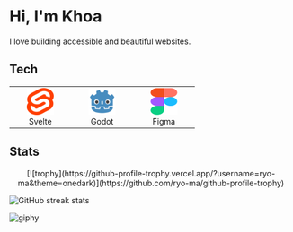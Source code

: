 # Hi, I'm Khoa

I love building accessible and beautiful websites.

## Tech

<table>
  <tr>
    <td align="center" width="96">
      <a href="#wentallout">
        <img src="./images/svelte.svg" width="48" height="48" />
      </a>
      <br>Svelte
    </td>
    <td align="center" width="96">
      <a href="#wentallout">
        <img src="./images/godot.svg" width="48" height="48" />
      </a>
      <br>Godot
    </td>
    <td align="center" width="96">
      <a href="#wentallout">
        <img src="./images/figma.svg" width="48" height="48" />
      </a>
      <br>Figma
    </td> 
  </tr>
</table>



## Stats

<p align="center">
[![trophy](https://github-profile-trophy.vercel.app/?username=ryo-ma&theme=onedark)](https://github.com/ryo-ma/github-profile-trophy)
</p>


![GitHub streak stats](https://github-readme-streak-stats.herokuapp.com/?user=wentallout&theme=onedark)
 
![giphy](https://user-images.githubusercontent.com/76118931/198523652-6def8dfd-e8df-4c56-aa07-9fde1e61b35e.gif)

